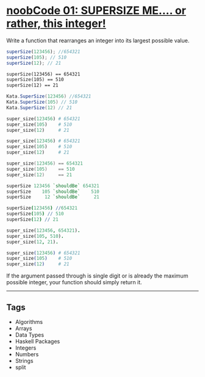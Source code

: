 # [noobCode 01: SUPERSIZE ME.... or rather, this integer! ](https://www.codewars.com/kata/5709bdd2f088096786000008)

Write a function that rearranges an integer into its largest possible value.

```javascript
superSize(123456); //654321
superSize(105); // 510
superSize(12); // 21
```

```cfml
superSize(123456) == 654321
superSize(105) == 510
superSize(12) == 21
```

```csharp
Kata.SuperSize(123456) //654321
Kata.SuperSize(105) // 510
Kata.SuperSize(12) // 21
```

```python
super_size(123456) # 654321
super_size(105)    # 510
super_size(12)     # 21
```

```ruby
super_size(123456) # 654321
super_size(105)    # 510
super_size(12)     # 21
```

```c
super_size(123456) == 654321
super_size(105)    == 510
super_size(12)     == 21
```

```haskell
superSize 123456 `shouldBe` 654321
superSize    105 `shouldBe`    510
superSize     12 `shouldBe`     21
```

```coffeescript
superSize(123456) //654321
superSize(105) // 510
superSize(12) // 21
```

```prolog
super_size(123456, 654321).
super_size(105, 510).
super_size(12, 21).
```

```elixir
super_size(123456) # 654321
super_size(105)    # 510
super_size(12)     # 21
```

If the argument passed through is single digit or is already the maximum possible integer, your function should simply return it.

---

## Tags

- Algorithms
- Arrays
- Data Types
- Haskell Packages
- Integers
- Numbers
- Strings
- split
